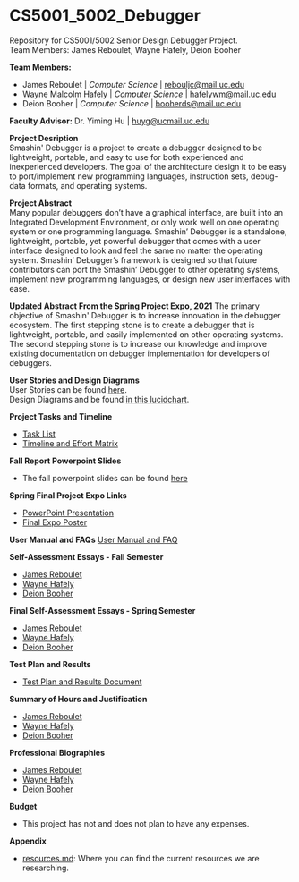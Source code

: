 # CS5001_5002_Debugger
Repository for CS5001/5002 Senior Design Debugger Project.  
Team Members: James Reboulet, Wayne Hafely, Deion Booher

**Team Members:**
* James Reboulet | *Computer Science*  | rebouljc@mail.uc.edu
* Wayne Malcolm Hafely | *Computer Science* | hafelywm@mail.uc.edu
* Deion Booher | *Computer Science* | booherds@mail.uc.edu

**Faculty Advisor:** Dr. Yiming Hu | huyg@ucmail.uc.edu

**Project Desription**  
Smashin' Debugger is a project to create a debugger designed to be lightweight, portable, and easy to use for both experienced and inexperienced developers. 
The goal of the architecture design it to be easy to port/implement new programming languages, instruction sets, debug-data formats, and operating systems.  

**Project Abstract**  
Many popular debuggers don’t have a graphical interface, are built into an
Integrated Development Environment, or only work well on one operating
system or one programming language. Smashin’ Debugger is a standalone,
lightweight, portable, yet powerful debugger that comes with a user interface
designed to look and feel the same no matter the operating system. Smashin’
Debugger’s framework is designed so that future contributors can port the
Smashin’ Debugger to other operating systems, implement new programming
languages, or design new user interfaces with ease.

**Updated Abstract From the Spring Project Expo, 2021**
The primary objective of Smashin' Debugger is to increase innovation in the debugger ecosystem. The first stepping stone is to create a debugger that is lightweight, portable, and easily implemented on other operating systems. The second stepping stone is to increase our knowledge and improve existing documentation on debugger implementation for developers of debuggers.

**User Stories and Design Diagrams**  
User Stories can be found [here](Essays/User_Stories.md).  
Design Diagrams and be found [in this lucidchart](https://app.lucidchart.com/documents/embeddedchart/6df60338-f906-4b01-a24a-0f9d3a1e2053).

**Project Tasks and Timeline**
* [Task List](Essays/Tasklist.md)
* [Timeline and Effort Matrix](Essays/Milestones_Timeline_Effort_Matrix.md)

**Fall Report Powerpoint Slides**
* The fall powerpoint slides can be found [here](https://drive.google.com/file/d/1uEYCghGHuXhhrNPanpcJ8pSuRX5kiN23/view?usp=sharing)

**Spring Final Project Expo Links**
* [PowerPoint Presentation](https://docs.google.com/presentation/d/1xgrNVBd2GFu39RWKvkG8pJqLK4FWEvtmWB22TiTu9UQ/edit?usp=sharing)
* [Final Expo Poster](https://drive.google.com/file/d/13Ngsk0Cp6klo5cAucMUNMzxjDVkiMRvX/view?usp=sharing)

**User Manual and FAQs**
[User Manual and FAQ](https://github.com/rebouljc/CS5001_5002_Debugger/wiki/User-Docs)

**Self-Assessment Essays - Fall Semester**
* [James Reboulet](Essays/JamesRebouletEssays/Capstone%20Assessment%20-%20James%20C.%20Reboulet%20(CS).md)
* [Wayne Hafely](Essays/WayneHafelyEssays/IndividualCapstoneAssessment.md)
* [Deion Booher](Essays/DeionBooherEssays/DeionBooher%20Capstone%20Assessment.md)

**Final Self-Assessment Essays - Spring Semester**
* [James Reboulet](Essays/JamesRebouletEssays/JamesCReboulet_SelfEvaluation.md)
* [Wayne Hafely]()
* [Deion Booher]()

**Test Plan and Results**
* [Test Plan and Results Document](https://github.com/rebouljc/CS5001_5002_Debugger/wiki/Testing-Document)

**Summary of Hours and Justification**
* [James Reboulet]()
* [Wayne Hafely]()
* [Deion Booher]()

**Professional Biographies**
* [James Reboulet](Essays/JamesRebouletEssays/ProfessionalResume.md)
* [Wayne Hafely](Essays/WayneHafelyEssays/ProfessionalBiography.md)
* [Deion Booher](Essays/DeionBooherEssays/Professional%20Biography%20Deion.md)

**Budget**
* This project has not and does not plan to have any expenses. 

**Appendix**
* [resources.md](https://github.com/rebouljc/CS5001_5002_Debugger/blob/master/resources.md): Where you can find the current resources we are researching.
